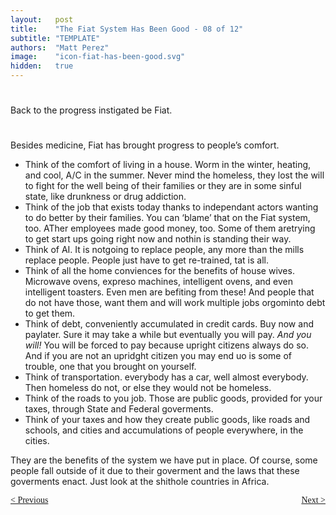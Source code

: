 ```yaml
---
layout:   post
title:    "The Fiat System Has Been Good - 08 of 12"
subtitle: "TEMPLATE"
authors:  "Matt Perez"
image:    "icon-fiat-has-been-good.svg"
hidden:   true
---
```


<div style="display:none; ">
 <p>Time for an alternative.</p>
</div>

<h1></h1>
 <p>Back to the progress instigated be Fiat.</p>

<h1></h1>
 <p>Besides medicine, Fiat has brought progress to people&rsquo;s comfort.</p>
  <ul>
   <li>Think of the comfort of living in a house. Worm in the winter, heating, and cool, A/C in the summer. Never mind the homeless, they lost the will to fight for the well being of their families or they are in some sinful state, like drunkness or drug addiction.</li>
   <li>Think of the job that exists today thanks to independant actors wanting to do better by their families. You can &lsquo;blame&rsquo; that on the Fiat system, too. ATher employees made good money, too. Some of them aretrying to get start ups going right now and nothin is standing their way.</li>
   <li>Think of AI. It is notgoing to replace people, any more than the mills replace people. People just have to get re-trained, tat is all.</li>
   <li>Think of all the home conviences for the benefits of house wives. Microwave ovens, expreso machines, intelligent ovens, and even intelligent toasters. Even men are befiting from these! And people that do not have those, want them and will work multiple jobs orgominto debt to get them.</li>
   <li>Think of debt, conveniently accumulated in credit cards. Buy now and paylater. Sure it may take a while but eventually you will pay. <em>And you will!</em> You will be forced to pay because upright citizens always do so. And if you are not an upridght citizen you may end uo is some of trouble, one that you brought on yourself.</li>
   <li>Think of transportation. everybody has a car, well almost everybody. Then homeless do not, or else they would not be homeless.</li>
   <li>Think of the roads to you job. Those are public goods, provided for your taxes, through State and Federal goverments.</li>
   <li>Think of your taxes and how they create public goods, like roads and schools, and cities and accumulations of people everywhere, in the cities.</li>
  </ul>
 <p>They are the benefits of the system we have put in place. Of course, some people fall outside of it due to their goverment and the laws that these goverments enact. Just look at the shithole countries in Africa.</p>
 
<div style="margin-bottom:1in; font-family: American Typewriter, serif; ">
 <span style="float:left; ">
  <a href="https://radicalcompanies.com/2024/12/10/007-the-fiat-system-has-been-good">&lt; Previous</a>
 </span>
 <span style="float:right; ">
  <a href="https://radicalcompanies.com/2024/12/12/009-the-fiat-system-has-been-good">Next &gt;</a>
 </span>
</div>